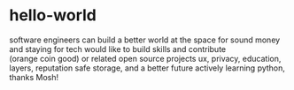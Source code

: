 # hello-world
software engineers can build a better world
at the space for sound money and staying for tech
would like to build skills and contribute  
(orange coin good) or related open source projects
ux, privacy, education, layers, reputation
safe storage, and a better future
actively learning python, thanks Mosh!
